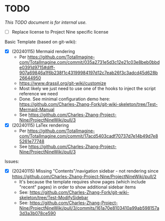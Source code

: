 # TODO

<!-- Should we use projects? Projects is reserved for published Project Nine tasks to the public, which we shall not use now. 
Should we use Issues for todo? Issues should really be used for technical issues - some of the "todos" might be issues.
Should we use Discussion for ideas, advice, feature requests, and issues? Maybe. Again, that's for public use, for internal and collaborator use, we just use this TODO.
-->

*This TODO document is for internal use.*

- [ ] Replace license to Project Nine specific license

Basic Template (based on git-wiki):

- [x] (20240115) Mermaid rendering
    * Per https://github.com/TotalImagine-com/TotalImagine.com/commit/035a2731e5d3c12e21c03e8beb0bbde0391d9715#diff-907a69846a1f6b238f1c43199984197d12c7eab26f3c3adcd45d628b26644950
    * https://www.drassil.org/git-wiki/customize
    * Most likely we just need to use one of the hooks to inject the script reference we need
    * Done. See minimal configuration demo here: https://github.com/Charles-Zhang-Fork/git-wiki-skeleton/tree/Test-Mermaid-Manual
    * See https://github.com/Charles-Zhang-Project-Nine/ProjectNineWiki/pull/3
- [x] (20240115) LaTex rendering
    * Per https://github.com/TotalImagine-com/TotalImagine.com/commit/17acd5403cadf70737d7e14b49d7e85261e77748
    * See https://github.com/Charles-Zhang-Project-Nine/ProjectNineWiki/pull/3

Issues:

- [x] (20240115) Missing "Contents"/navigation sidebar - not rendering since https://github.com/Charles-Zhang-Project-Nine/ProjectNineWiki/pull/2
    * It's because the template requires show pages (which include "recent" pages) in order to show additional sidebar items
    * See: https://github.com/Charles-Zhang-Fork/git-wiki-skeleton/tree/Test-ModifySidebar
    * See: https://github.com/Charles-Zhang-Project-Nine/ProjectNineWiki/pull/3/commits/161a70e8103410a99ab598157a3d3a3b078ce590